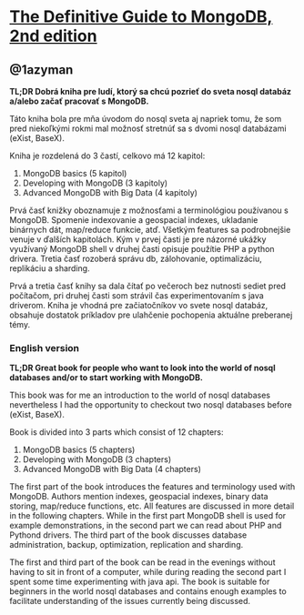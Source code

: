 [The Definitive Guide to MongoDB, 2nd edition](http://www.amazon.com/MongoDB-Definitive-Guide-Kristina-Chodorow-ebook/dp/B00CPSIQ7O?tag=rubyslava0f-20)
====================================================================================

@1azyman
------

**TL;DR Dobrá kniha pre ludí, ktorý sa chcú pozrieť do sveta nosql databáz a/alebo začať pracovať s MongoDB.**

Táto kniha bola pre mňa úvodom do nosql sveta aj napriek tomu, že som pred niekoľkými rokmi mal možnosť stretnúť sa s dvomi nosql databázami (eXist, BaseX).

Kniha je rozdelená do 3 častí, celkovo má 12 kapitol:

1. MongoDB basics (5 kapitol)
2. Developing with MongoDB (3 kapitoly)
3. Advanced MongoDB with Big Data (4 kapitoly)

Prvá časť knižky oboznamuje z možnosťami a terminológiou používanou s MongoDB. Spomenie indexovanie a geospacial indexes, ukladanie binárnych dát, map/reduce funkcie, atď. Všetkým features sa podrobnejšie venuje v ďalších kapitolách. Kým v prvej časti je pre názorné ukážky využívaný MongoDB shell v druhej časti opisuje použítie PHP a python drivera. Tretia časť rozoberá správu db, zálohovanie, optimalizáciu, replikáciu a sharding.

Prvá a tretia časť knihy sa dala čítať po večeroch bez nutnosti sediet pred počítačom, pri druhej časti som strávil čas experimentovaním s java driverom. Kniha je vhodná pre začiatočníkov vo svete nosql databáz, obsahuje dostatok príkladov pre ulahčenie pochopenia aktuálne preberanej témy.

### English version

**TL;DR Great book for people who want to look into the world of nosql databases and/or to start working with MongoDB.**

This book was for me an introduction to the world of nosql databases nevertheless I had the opportunity to checkout two nosql databases before (eXist, BaseX).

Book is divided into 3 parts which consist of 12 chapters: 

1. MongoDB basics (5 chapters)
2. Developing with MongoDB (3 chapters)
3. Advanced MongoDB with Big Data (4 chapters)

The first part of the book introduces the features and terminology used with MongoDB. Authors mention indexes, geospacial indexes, binary data storing, map/reduce functions, etc. All features are discussed in more detail in the following chapters. While in the first part MongoDB shell is used for example demonstrations, in the second part we can read about PHP and Pythond drivers. The third part of the book discusses database administration, backup, optimization, replication and sharding.

The first and third part of the book can be read in the evenings without having to sit in front of a computer, while during reading the second part I spent some time experimenting with java api. The book is suitable for beginners in the world nosql databases and contains enough examples to facilitate understanding of the issues currently being discussed.
